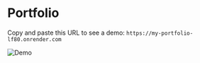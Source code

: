 # Portfolio


Copy and paste this URL to see a demo: 
`https://my-portfolio-lf80.onrender.com`

![Demo]()
